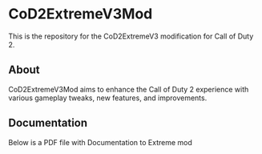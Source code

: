 # CoD2ExtremeV3Mod

This is the repository for the CoD2ExtremeV3 modification for Call of Duty 2.

## About

CoD2ExtremeV3Mod aims to enhance the Call of Duty 2 experience with various gameplay tweaks, new features, and improvements.

## Documentation
Below is a PDF file with Documentation to Extreme mod

